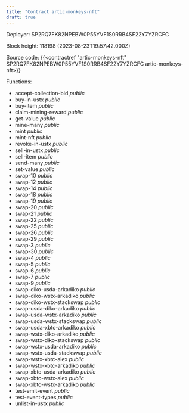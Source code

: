 ```yaml
---
title: "Contract artic-monkeys-nft"
draft: true
---
```

Deployer: SP2RQ7FK82NPEBW0P55YVF1S0RRB4SF22Y7YZRCFC


 



Block height: 118198 (2023-08-23T19:57:42.000Z)

Source code: {{<contractref "artic-monkeys-nft" SP2RQ7FK82NPEBW0P55YVF1S0RRB4SF22Y7YZRCFC artic-monkeys-nft>}}

Functions:

* accept-collection-bid _public_
* buy-in-ustx _public_
* buy-item _public_
* claim-mining-reward _public_
* get-value _public_
* mine-many _public_
* mint _public_
* mint-nft _public_
* revoke-in-ustx _public_
* sell-in-ustx _public_
* sell-item _public_
* send-many _public_
* set-value _public_
* swap-10 _public_
* swap-12 _public_
* swap-14 _public_
* swap-18 _public_
* swap-19 _public_
* swap-20 _public_
* swap-21 _public_
* swap-22 _public_
* swap-25 _public_
* swap-26 _public_
* swap-29 _public_
* swap-3 _public_
* swap-30 _public_
* swap-4 _public_
* swap-5 _public_
* swap-6 _public_
* swap-7 _public_
* swap-9 _public_
* swap-diko-usda-arkadiko _public_
* swap-diko-wstx-arkadiko _public_
* swap-diko-wstx-stackswap _public_
* swap-usda-diko-arkadiko _public_
* swap-usda-wstx-arkadiko _public_
* swap-usda-wstx-stackswap _public_
* swap-usda-xbtc-arkadiko _public_
* swap-wstx-diko-arkadiko _public_
* swap-wstx-diko-stackswap _public_
* swap-wstx-usda-arkadiko _public_
* swap-wstx-usda-stackswap _public_
* swap-wstx-xbtc-alex _public_
* swap-wstx-xbtc-arkadiko _public_
* swap-xbtc-usda-arkadiko _public_
* swap-xbtc-wstx-alex _public_
* swap-xbtc-wstx-arkadiko _public_
* test-emit-event _public_
* test-event-types _public_
* unlist-in-ustx _public_
